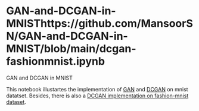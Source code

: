 # GAN-and-DCGAN-in-MNISThttps://github.com/MansoorSN/GAN-and-DCGAN-in-MNIST/blob/main/dcgan-fashionmnist.ipynb
GAN and DCGAN in MNIST

This notebook illustartes the implementation of [GAN](https://github.com/MansoorSN/GAN-and-DCGAN-in-MNIST/blob/main/simple_GAN_on_mnist.ipynb) and [DCGAN](https://github.com/MansoorSN/GAN-and-DCGAN-in-MNIST/blob/main/dcgan-mnist.ipynb) on mnist datatset. 
Besides, there is also a [DCGAN implementation on fashion-mnist dataset](https://github.com/MansoorSN/GAN-and-DCGAN-in-MNIST/blob/main/dcgan-fashionmnist.ipynb).
